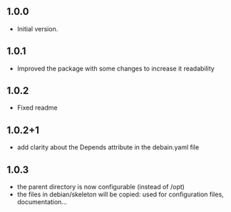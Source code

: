 ## 1.0.0

- Initial version.

## 1.0.1

- Improved the package with some changes to increase it readability

## 1.0.2

- Fixed readme

## 1.0.2+1

- add clarity about the Depends attribute in the debain.yaml file

## 1.0.3

- the parent directory is now configurable (instead of /opt)
- the files in debian/skeleton will be copied: used for configuration files, documentation...

